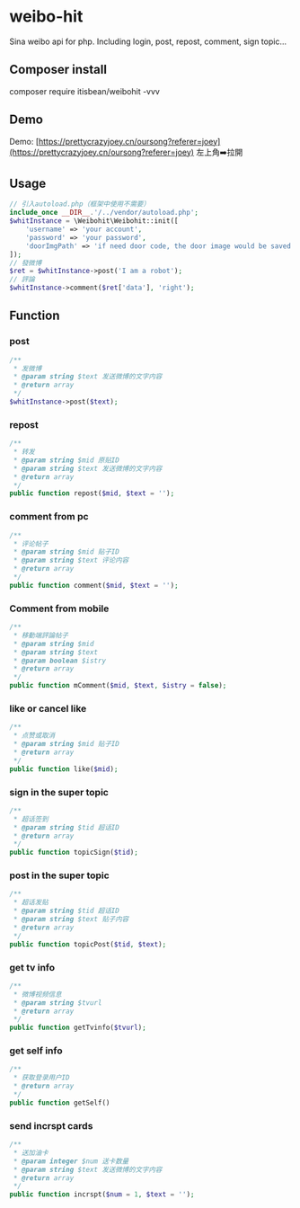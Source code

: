 # weibo-hit

Sina weibo api for php. Including login, post, repost, comment, sign topic...

## Composer install

composer require itisbean/weibohit -vvv

<!-- composer dumpautoload -o -->

## Demo

Demo: [https://prettycrazyjoey.cn/oursong?referer=joey](https://prettycrazyjoey.cn/oursong?referer=joey) 左上角➡️拉開

## Usage

```php
// 引入autoload.php（框架中使用不需要）
include_once __DIR__.'/../vendor/autoload.php';
$whitInstance = \Weibohit\Weibohit::init([
    'username' => 'your account',
    'password' => 'your password',
    'doorImgPath' => 'if need door code, the door image would be saved here'
]);
// 發微博
$ret = $whitInstance->post('I am a robot');
// 評論
$whitInstance->comment($ret['data'], 'right');
```

## Function

### post

```php
/**
 * 发微博
 * @param string $text 发送微博的文字内容
 * @return array
 */
$whitInstance->post($text);
```

### repost

```php
/**
 * 转发
 * @param string $mid 原贴ID
 * @param string $text 发送微博的文字内容
 * @return array
 */
public function repost($mid, $text = '');
```

### comment from pc

```php
/**
 * 评论帖子
 * @param string $mid 贴子ID
 * @param string $text 评论内容
 * @return array
 */
public function comment($mid, $text = '');
```

### Comment from mobile

```php
/**
 * 移動端評論帖子
 * @param string $mid
 * @param string $text
 * @param boolean $istry
 * @return array
 */
public function mComment($mid, $text, $istry = false);
```

### like or cancel like

```php
/**
 * 点赞或取消
 * @param string $mid 贴子ID
 * @return array
 */
public function like($mid);
```

### sign in the super topic

```php
/**
 * 超话签到
 * @param string $tid 超话ID
 * @return array
 */
public function topicSign($tid);
```

### post in the super topic

```php
/**
 * 超话发贴
 * @param string $tid 超话ID
 * @param string $text 贴子内容
 * @return array
 */
public function topicPost($tid, $text);
```

### get tv info

```php
/**
 * 微博视频信息
 * @param string $tvurl
 * @return array
 */
public function getTvinfo($tvurl);
```

### get self info

```php
/**
 * 获取登录用户ID
 * @return array
 */
public function getSelf()
```

### send incrspt cards

```php
/**
 * 送加油卡
 * @param integer $num 送卡数量
 * @param string $text 发送微博的文字内容
 * @return array
 */
public function incrspt($num = 1, $text = '');
```
